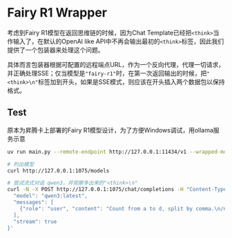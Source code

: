 # Fairy R1 Wrapper

考虑到Fairy R1模型在返回思维链的时候，因为Chat Template已经把`<think>`当作输入了，在默认的OpenAI like API中不再会输出最初的`<think>`标签，因此我们提供了一个包装器来处理这个问题。

具体而言包装器根据可配置的远程端点URL，作为一个反向代理，代理一切请求，并正确处理SSE；仅当模型是`"fairy-r1"`时，在第一次返回输出的时候，把`"<think>\n"`标签加到开头，如果是SSE模式，则应该在开头插入两个数据包以保持格式。

## Test

原本为昇腾卡上部署的Fairy R1模型设计，为了方便Windows调试，用ollama服务示意

```bash
uv run main.py --remote-endpoint http://127.0.0.1:11434/v1 --wrapped-model qwen3:4b

# 列出模型
curl http://127.0.0.1:1075/models

# 尝试流式对话 qwen3，并观察多出来的"<think>\n"
curl -N -X POST http://127.0.0.1:1075/chat/completions -H "Content-Type: application/json" -d '{
  "model": "qwen3:latest",
  "messages": [
    {"role": "user", "content": "Count from a to d, split by comma.\n/nothink"}
  ],
  "stream": true
}'
```
